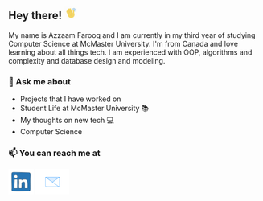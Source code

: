 
## Hey there! <img src="https://github.com/AzzaamFarooq/AzzaamFarooq/blob/main/assets/tenor.gif" width="25px">

My name is Azzaam Farooq and I am currently in my third year of studying Computer Science at McMaster University. I'm from Canada and love learning about all things tech. I am experienced with OOP, algorithms and complexity and database design and modeling.
### 💬 Ask me about
* Projects that I have worked on
* Student Life at McMaster University 📚 
* My thoughts on new tech 💻
* Computer Science



### 📫 You can reach me at 

<p align='left'>
<a href="https://www.linkedin.com/in/syed-azzaam-farooq/"><img height="50" src="https://github.com/AzzaamFarooq/AzzaamFarooq/blob/main/assets/linkedIn.gif"></a>
<a href="mailto:faroos10@mcmaster.ca"> <img height="50" src="https://github.com/AzzaamFarooq/AzzaamFarooq/blob/main/assets/email.gif"></a>
</p>